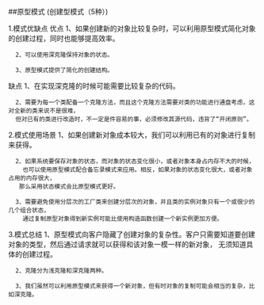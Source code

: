  
 
 
 
##原型模式 (创建型模式（5种）)

1.模式优缺点
优点
      1、如果创建新的对象比较复杂时，可以利用原型模式简化对象的创建过程，同时也能够提高效率。

      2、可以使用深克隆保持对象的状态。

      3、原型模式提供了简化的创建结构。

缺点 
      1、在实现深克隆的时候可能需要比较复杂的代码。

      2、需要为每一个类配备一个克隆方法，而且这个克隆方法需要对类的功能进行通盘考虑，这对全新的类来说不是很难，
      但对已有的类进行改造时，不一定是件容易的事，必须修改其源代码，违背了“开闭原则”。
     
2.模式使用场景
      1、如果创建新对象成本较大，我们可以利用已有的对象进行复制来获得。

      2、如果系统要保存对象的状态，而对象的状态变化很小，或者对象本身占内存不大的时候，
        也可以使用原型模式配合备忘录模式来应用。相反，如果对象的状态变化很大，或者对象占用的内存很大，
       那么采用状态模式会比原型模式更好。 
      
      3、需要避免使用分层次的工厂类来创建分层次的对象，并且类的实例对象只有一个或很少的几个组合状态，
        通过复制原型对象得到新实例可能比使用构造函数创建一个新实例更加方便。
        
 3.模式总结
      1、原型模式向客户隐藏了创建对象的复杂性。客户只需要知道要创建对象的类型，然后通过请求就可以获得和该对象一模一样的新对象，
         无须知道具体的创建过程。

      2、克隆分为浅克隆和深克隆两种。

      3、我们虽然可以利用原型模式来获得一个新对象，但有时对象的复制可能会相当的复杂，比如深克隆。
